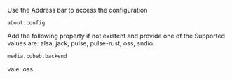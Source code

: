 
Use the Address bar to access the configuration 

```
about:config
```

Add the following property if not existent and provide one of the
 Supported values are: alsa, jack,
pulse, pulse-rust, oss, sndio.

```
media.cubeb.backend
```

vale: oss 

